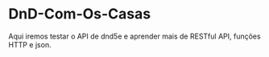# DnD-Com-Os-Casas
Aqui iremos testar o API de dnd5e e aprender mais de RESTful API, funções HTTP e json.
